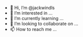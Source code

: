 - 👋 Hi, I’m @jackwindls
- 👀 I’m interested in ...
- 🌱 I’m currently learning ...
- 💞️ I’m looking to collaborate on ...
- 📫 How to reach me ...

<!---
jackwindls/jackwindls is a ✨ special ✨ repository because its `README.md` (this file) appears on your GitHub profile.
You can click the Preview link to take a look at your changes.
--->
